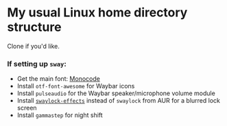 # My usual Linux home directory structure

Clone if you'd like.

### If setting up `sway`:

- Get the main font: [Monocode](https://github.com/aaronmbos/monocode)
- Install `otf-font-awesome` for Waybar icons
- Install `pulseaudio` for the Waybar speaker/microphone volume module
- Install [`swaylock-effects`](https://github.com/mortie/swaylock-effects) instead of `swaylock` from AUR for a blurred lock screen
- Install `gammastep` for night shift
